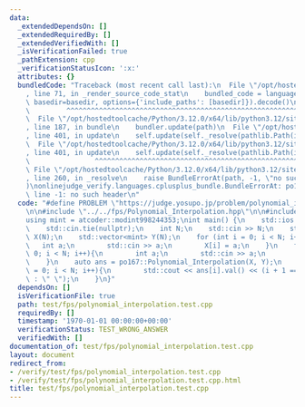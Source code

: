 ```yaml
---
data:
  _extendedDependsOn: []
  _extendedRequiredBy: []
  _extendedVerifiedWith: []
  _isVerificationFailed: true
  _pathExtension: cpp
  _verificationStatusIcon: ':x:'
  attributes: {}
  bundledCode: "Traceback (most recent call last):\n  File \"/opt/hostedtoolcache/Python/3.12.0/x64/lib/python3.12/site-packages/onlinejudge_verify/documentation/build.py\"\
    , line 71, in _render_source_code_stat\n    bundled_code = language.bundle(stat.path,\
    \ basedir=basedir, options={'include_paths': [basedir]}).decode()\n          \
    \         ^^^^^^^^^^^^^^^^^^^^^^^^^^^^^^^^^^^^^^^^^^^^^^^^^^^^^^^^^^^^^^^^^^^^^^^^^^^^^^^^^\n\
    \  File \"/opt/hostedtoolcache/Python/3.12.0/x64/lib/python3.12/site-packages/onlinejudge_verify/languages/cplusplus.py\"\
    , line 187, in bundle\n    bundler.update(path)\n  File \"/opt/hostedtoolcache/Python/3.12.0/x64/lib/python3.12/site-packages/onlinejudge_verify/languages/cplusplus_bundle.py\"\
    , line 401, in update\n    self.update(self._resolve(pathlib.Path(included), included_from=path))\n\
    \  File \"/opt/hostedtoolcache/Python/3.12.0/x64/lib/python3.12/site-packages/onlinejudge_verify/languages/cplusplus_bundle.py\"\
    , line 401, in update\n    self.update(self._resolve(pathlib.Path(included), included_from=path))\n\
    \                ^^^^^^^^^^^^^^^^^^^^^^^^^^^^^^^^^^^^^^^^^^^^^^^^^^^^^^^^^\n \
    \ File \"/opt/hostedtoolcache/Python/3.12.0/x64/lib/python3.12/site-packages/onlinejudge_verify/languages/cplusplus_bundle.py\"\
    , line 260, in _resolve\n    raise BundleErrorAt(path, -1, \"no such header\"\
    )\nonlinejudge_verify.languages.cplusplus_bundle.BundleErrorAt: po167_library/fps/FPS_Product_Sequence.hpp:\
    \ line -1: no such header\n"
  code: "#define PROBLEM \"https://judge.yosupo.jp/problem/polynomial_interpolation\"\
    \n\n#include \"../../fps/Polynomial_Interpolation.hpp\"\n\n#include <iostream>\n\
    using mint = atcoder::modint998244353;\nint main() {\n    std::ios::sync_with_stdio(false);\n\
    \    std::cin.tie(nullptr);\n    int N;\n    std::cin >> N;\n    std::vector<int>\
    \ X(N);\n    std::vector<mint> Y(N);\n    for (int i = 0; i < N; i++){\n     \
    \   int a;\n        std::cin >> a;\n        X[i] = a;\n    }\n    for (int i =\
    \ 0; i < N; i++){\n        int a;\n        std::cin >> a;\n        Y[i] = a;\n\
    \    }\n    auto ans = po167::Polynomial_Interpolation(X, Y);\n    for (int i\
    \ = 0; i < N; i++){\n        std::cout << ans[i].val() << (i + 1 == N ? \"\\n\"\
    \ : \" \");\n    }\n}"
  dependsOn: []
  isVerificationFile: true
  path: test/fps/polynomial_interpolation.test.cpp
  requiredBy: []
  timestamp: '1970-01-01 00:00:00+00:00'
  verificationStatus: TEST_WRONG_ANSWER
  verifiedWith: []
documentation_of: test/fps/polynomial_interpolation.test.cpp
layout: document
redirect_from:
- /verify/test/fps/polynomial_interpolation.test.cpp
- /verify/test/fps/polynomial_interpolation.test.cpp.html
title: test/fps/polynomial_interpolation.test.cpp
---
```

